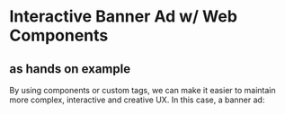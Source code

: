 
# Interactive Banner Ad w/ Web Components
## as hands on example

By using components or custom tags, we can make it easier to maintain more complex, interactive and creative UX. In this case, a banner ad:
